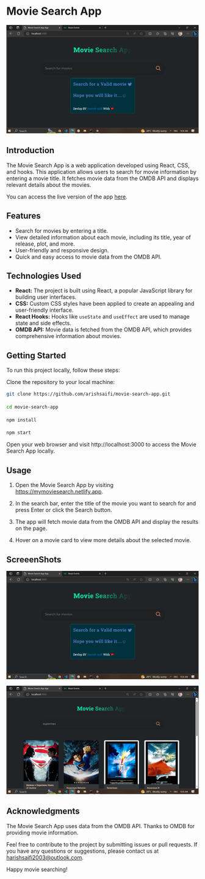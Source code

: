 # Movie Search App

![Movie Search App Logo](./readme/img.png)

## Introduction

The Movie Search App is a web application developed using React, CSS, and hooks. This application allows users to search for movie information by entering a movie title. It fetches movie data from the OMDB API and displays relevant details about the movies.

You can access the live version of the app [here](https://mymoviesearch.netlify.app).



## Features

- Search for movies by entering a title.
- View detailed information about each movie, including its title, year of release, plot, and more.
- User-friendly and responsive design.
- Quick and easy access to movie data from the OMDB API.

## Technologies Used

- **React:** The project is built using React, a popular JavaScript library for building user interfaces.
- **CSS:** Custom CSS styles have been applied to create an appealing and user-friendly interface.
- **React Hooks:** Hooks like `useState` and `useEffect` are used to manage state and side effects.
- **OMDB API:** Movie data is fetched from the OMDB API, which provides comprehensive information about movies.

## Getting Started

To run this project locally, follow these steps:

Clone the repository to your local machine:

```bash
git clone https://github.com/arishsaifi/movie-search-app.git

cd movie-search-app

npm install

npm start
```
Open your web browser and visit http://localhost:3000 to access the Movie Search App locally.

## Usage
1. Open the Movie Search App by visiting https://mymoviesearch.netlify.app.

2. In the search bar, enter the title of the movie you want to search for and press Enter or click the Search button.

3. The app will fetch movie data from the OMDB API and display the results on the page.

4. Hover on a movie card to view more details about the selected movie.

## ScreeenShots

![img](./readme/img.png)

![img](./readme/img1.png)

## Acknowledgments
The Movie Search App uses data from the OMDB API. Thanks to OMDB for providing movie information.

Feel free to contribute to the project by submitting issues or pull requests. If you have any questions or suggestions, please contact us at harishsaifi2003@outlook.com.

Happy movie searching!
